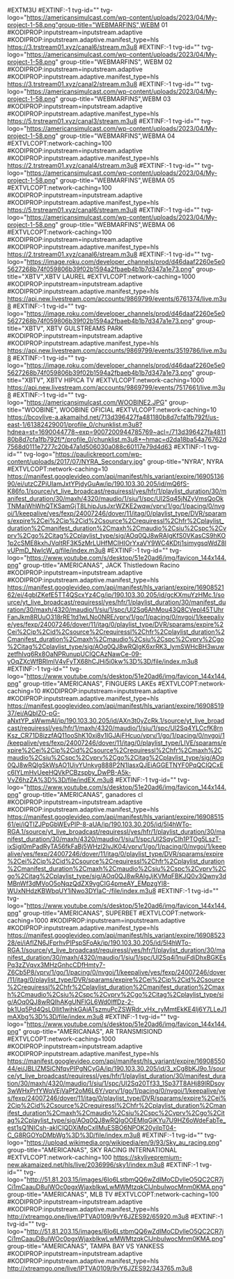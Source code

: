 #EXTM3U
#EXTINF:-1 tvg-id="" tvg-logo="https://americansimulcast.com/wp-content/uploads/2023/04/My-project-1-58.png"group-title="WEBMARFINS",WEBM 01
#KODIPROP:inputstream=inputstream.adaptive
#KODIPROP:inputstream.adaptive.manifest_type=hls
https://3.trstream01.xyz/canal6/stream.m3u8
#EXTINF:-1 tvg-id="" tvg-logo="https://americansimulcast.com/wp-content/uploads/2023/04/My-project-1-58.png" group-title="WEBMARFINS", WEBM 02
#KODIPROP:inputstream=inputstream.adaptive
#KODIPROP:inputstream.adaptive.manifest_type=hls
https://3.trstream01.xyz/canal2/stream.m3u8
#EXTINF:-1 tvg-id="" tvg-logo="https://americansimulcast.com/wp-content/uploads/2023/04/My-project-1-58.png" group-title="WEBMARFINS",WEBM 03
#KODIPROP:inputstream=inputstream.adaptive
#KODIPROP:inputstream.adaptive.manifest_type=hls
https://5.trstream01.xyz/canal3/stream.m3u8
#EXTINF:-1 tvg-id="" tvg-logo="https://americansimulcast.com/wp-content/uploads/2023/04/My-project-1-58.png" group-title="WEBMARFINS",WEBMA 04
#EXTVLCOPT:network-caching=100
#KODIPROP:inputstream=inputstream.adaptive
#KODIPROP:inputstream.adaptive.manifest_type=hls
https://2.trstream01.xyz/canal4/stream.m3u8
#EXTINF:-1 tvg-id="" tvg-logo="https://americansimulcast.com/wp-content/uploads/2023/04/My-project-1-58.png" group-title="WEBMARFINS",WEBMA 05
#EXTVLCOPT:network-caching=100
#KODIPROP:inputstream=inputstream.adaptive
#KODIPROP:inputstream.adaptive.manifest_type=hls
https://5.trstream01.xyz/canal6/stream.m3u8
#EXTINF:-1 tvg-id="" tvg-logo="https://americansimulcast.com/wp-content/uploads/2023/04/My-project-1-58.png" group-title="WEBMARFINS",WEBMA 06
#EXTVLCOPT:network-caching=100
#KODIPROP:inputstream=inputstream.adaptive
#KODIPROP:inputstream.adaptive.manifest_type=hls
https://2.trstream01.xyz/canal6/stream.m3u8
#EXTINF:-1 tvg-id="" tvg-logo="https://image.roku.com/developer_channels/prod/d46daaf2260e5e05627268b74f059806b39f02b1594a2fbaeb4b1b7d347a1e73.png" group-title="XBTV",XBTV LAUREL 
#EXTVLCOPT:network-caching=1000
#KODIPROP:inputstream=inputstream.adaptive
#KODIPROP:inputstream.adaptive.manifest_type=hls
https://api.new.livestream.com/accounts/9869799/events/6761374/live.m3u8
#EXTINF:-1 tvg-id="" tvg-logo="https://image.roku.com/developer_channels/prod/d46daaf2260e5e05627268b74f059806b39f02b1594a2fbaeb4b1b7d347a1e73.png" group-title="XBTV", XBTV GULSTREAMS PARK
#KODIPROP:inputstream=inputstream.adaptive
#KODIPROP:inputstream.adaptive.manifest_type=hls
https://api.new.livestream.com/accounts/9869799/events/3519786/live.m3u8
#EXTINF:-1 tvg-id="" tvg-logo="https://image.roku.com/developer_channels/prod/d46daaf2260e5e05627268b74f059806b39f02b1594a2fbaeb4b1b7d347a1e73.png" group-title="XBTV", XBTV HIPICA TV
#EXTVLCOPT:network-caching=1000
https://api.new.livestream.com/accounts/9869799/events/7517661/live.m3u8
#EXTINF:-1 tvg-id="" tvg-logo="https://americansimulcast.com/WOOBINE2.JPG" group-title="WOOBINE", WOOBINE OFICIAL 
#EXTVLCOPT:network-caching=10
https://bcovlive-a.akamaihd.net/713d396427fa481180b8d7cfa1fb792f/us-east-1/61382429001/profile_0/chunklist.m3u8?hdnea=st=1690044778~exp=9007200944785769~acl=/713d396427fa481180b8d7cfa1fb792f/*/profile_0/chunklist.m3u8*~hmac=d2da18ba54a76762d7568d0111e7277c20b47a1d506030a088c60117e79d4d63
#EXTINF:-1 tvg-id="" tvg-logo="https://paulickreport.com/wp-content/uploads/2017/07/NYRA_Secondary.jpg" group-title="NYRA", NYRA 
#EXTVLCOPT:network-caching=10
https://manifest.googlevideo.com/api/manifest/hls_variant/expire/1690513690/ei/utzCZPiUIamJxtYPjdyGuAw/ip/190.103.30.205/id/mQ6fS-K86fo.1/source/yt_live_broadcast/requiressl/yes/hfr/1/playlist_duration/30/manifest_duration/30/maxh/4320/maudio/1/siu/1/spc/Ul2Sq45jNZyVmsQoOkTNMaiWhWhQTKSamGjT8LhipJusJxrWZKE2wqw/vprv/1/go/1/pacing/0/nvgoi/1/keepalive/yes/fexp/24007246/dover/11/itag/0/playlist_type/DVR/sparams/expire%2Cei%2Cip%2Cid%2Csource%2Crequiressl%2Chfr%2Cplaylist_duration%2Cmanifest_duration%2Cmaxh%2Cmaudio%2Csiu%2Cspc%2Cvprv%2Cgo%2Citag%2Cplaylist_type/sig/AOq0QJ8wRAIgKfS0VKasCS9hKO1p2cSME8kxhJVqltRF3K5zMrLUHfMCIHIOrYxaVY9WC4KDtj1simygsqWdZ8lvUPmD_NwIcW_g/file/index.m3u8
#EXTINF:-1 tvg-id="" tvg-logo="https://www.youtube.com/s/desktop/51e20ad6/img/favicon_144x144.png" group-title="AMERICANAS", JACK Thistledown Racino 
#KODIPROP:inputstream=inputstream.adaptive
#KODIPROP:inputstream.adaptive.manifest_type=hls
https://manifest.googlevideo.com/api/manifest/hls_variant/expire/1690852162/ei/4gbIZKefE5TT4QScxYz4Cg/ip/190.103.30.205/id/gcKXmuYzHMc.1/source/yt_live_broadcast/requiressl/yes/hfr/1/playlist_duration/30/manifest_duration/30/maxh/4320/maudio/1/siu/1/spc/Ul2Sq6AhMou43Q8CVepI45TUhrFanJkm8RUuO318rRE1td1wLNo0NRE/vprv/1/go/1/pacing/0/nvgoi/1/keepalive/yes/fexp/24007246/dover/11/itag/0/playlist_type/DVR/sparams/expire%2Cei%2Cip%2Cid%2Csource%2Crequiressl%2Chfr%2Cplaylist_duration%2Cmanifest_duration%2Cmaxh%2Cmaudio%2Csiu%2Cspc%2Cvprv%2Cgo%2Citag%2Cplaylist_type/sig/AOq0QJ8wRQIgK6xrRK3_lymSWHcBH3wuwzetfhIvq6Rx8OaNPRunupUCIQCAzNawCe-09-yOqZXcWfBRImlV4vFyTX68hCJHi5i0kw%3D%3D/file/index.m3u8
#EXTINF:-1 tvg-id="" tvg-logo="https://www.youtube.com/s/desktop/51e20ad6/img/favicon_144x144.png" group-title="AMERICANAS", FINGUERS LAKEs
#EXTVLCOPT:network-caching=10
#KODIPROP:inputstream=inputstream.adaptive
#KODIPROP:inputstream.adaptive.manifest_type=hls
https://manifest.googlevideo.com/api/manifest/hls_variant/expire/1690851937/ei/AQbIZO-pG-aNxtYP_sWwmAI/ip/190.103.30.205/id/AXn3t0yZcRk.1/source/yt_live_broadcast/requiressl/yes/hfr/1/maxh/4320/maudio/1/siu/1/spc/Ul2Sq4YLCcfK8rnKsz_CR71D8izzfAQ11ooShK10xj8v1lGJAjFHcuo/vprv/1/go/1/pacing/0/nvgoi/1/keepalive/yes/fexp/24007246/dover/11/itag/0/playlist_type/LIVE/sparams/expire%2Cei%2Cip%2Cid%2Csource%2Crequiressl%2Chfr%2Cmaxh%2Cmaudio%2Csiu%2Cspc%2Cvprv%2Cgo%2Citag%2Cplaylist_type/sig/AOq0QJ8wRQIgSkWsAO1UivYUnkvg888P2N1IasxQJEiAGGETNYF0PqQCIQCxEc6IYLmHvUeeHQVkPCBzspby_DwPB-A5k-VvZ6hzZA%3D%3D/file/indEX.m3u8
#EXTINF:-1 tvg-id="" tvg-logo="https://www.youtube.com/s/desktop/51e20ad6/img/favicon_144x144.png" group-title="AMERICANAS",  ganadores cl
#KODIPROP:inputstream=inputstream.adaptive
#KODIPROP:inputstream.adaptive.manifest_type=hls
https://manifest.googlevideo.com/api/manifest/hls_variant/expire/1690851561/ei/iQTIZJPpGbWEvPIP-8-aUA/ip/190.103.30.205/id/5l4hWTo-RGA.1/source/yt_live_broadcast/requiressl/yes/hfr/1/playlist_duration/30/manifest_duration/30/maxh/4320/maudio/1/siu/1/spc/Ul2SqyCIh1PTOg5LszT-ixSigI0mPadRyTA56fkFaBj5WHzl2lvJK04/vprv/1/go/1/pacing/0/nvgoi/1/keepalive/yes/fexp/24007246/dover/11/itag/0/playlist_type/DVR/sparams/expire%2Cei%2Cip%2Cid%2Csource%2Crequiressl%2Chfr%2Cplaylist_duration%2Cmanifest_duration%2Cmaxh%2Cmaudio%2Csiu%2Cspc%2Cvprv%2Cgo%2Citag%2Cplaylist_type/sig/AOq0QJ8wRAIgJjKVMqFBKJQ0v3Qwny3dMBnWf3dMVoO5oNqzQdZX9vgCIG4pmeAY_EMpzgYl8-WUxNHdzKBWbqUY1iNwo3DYIaC-/file/index.m3u8
#EXTINF:-1 tvg-id="" tvg-logo="https://www.youtube.com/s/desktop/51e20ad6/img/favicon_144x144.png" group-title="AMERICANAS",  SUPERBET
#EXTVLCOPT:network-caching=1000
#KODIPROP:inputstream=inputstream.adaptive
#KODIPROP:inputstream.adaptive.manifest_type=hls
https://manifest.googlevideo.com/api/manifest/hls_variant/expire/1690852328/ei/iAfIZN6JFprhvPIPspSFoAk/ip/190.103.30.205/id/5l4hWTo-RGA.1/source/yt_live_broadcast/requiressl/yes/hfr/1/playlist_duration/30/manifest_duration/30/maxh/4320/maudio/1/siu/1/spc/Ul2Sq4i1nuiFdiDhxBGKEsPq3zZVqvx3MHzGnhcCDfHmty7-Z6Cb5P8/vprv/1/go/1/pacing/0/nvgoi/1/keepalive/yes/fexp/24007246/dover/11/itag/0/playlist_type/DVR/sparams/expire%2Cei%2Cip%2Cid%2Csource%2Crequiressl%2Chfr%2Cplaylist_duration%2Cmanifest_duration%2Cmaxh%2Cmaudio%2Csiu%2Cspc%2Cvprv%2Cgo%2Citag%2Cplaylist_type/sig/AOq0QJ8wRQIhAKgUNFlGL6Wd0IffDz-2-bk1Uq5Pd4QsL0llit1wihkGAiATszmuPcZSWRdr_yHx_ryMmtEkKE4Ij6Y7LLeJ1mAXbg%3D%3D/file/index.m3u8
#EXTINF:-1 tvg-id="" tvg-logo="https://www.youtube.com/s/desktop/51e20ad6/img/favicon_144x144.png" group-title="AMERICANAS",  AR TRANSMISIOND
#EXTVLCOPT:network-caching=1000
#KODIPROP:inputstream=inputstream.adaptive
#KODIPROP:inputstream.adaptive.manifest_type=hls
https://manifest.googlevideo.com/api/manifest/hls_variant/expire/1690855044/ei/JBLIZMSiCNfqvPIPgNCyGA/ip/190.103.30.205/id/3_xCg8bKJ9o.1/source/yt_live_broadcast/requiressl/yes/hfr/1/playlist_duration/30/manifest_duration/30/maxh/4320/maudio/1/siu/1/spc/Ul2Sq20Tf33_1Sp37T8AHj89lRDsoy3wWHxPrfYWqVEjVaPf2oM6L6Y/vprv/1/go/1/pacing/0/nvgoi/1/keepalive/yes/fexp/24007246/dover/11/itag/0/playlist_type/DVR/sparams/expire%2Cei%2Cip%2Cid%2Csource%2Crequiressl%2Chfr%2Cplaylist_duration%2Cmanifest_duration%2Cmaxh%2Cmaudio%2Csiu%2Cspc%2Cvprv%2Cgo%2Citag%2Cplaylist_type/sig/AOq0QJ8wRQIgOOEMIqGiKYu7U9HZ6oWdeFabTe_est1sQ1NICsh-akICIQDXiMpCxlIMuESBO6NPOK20yiIpT04-C_G8RGOYoDMbWg%3D%3D/file/index.m3u8
#EXTINF:-1 tvg-id="" tvg-logo="https://upload.wikimedia.org/wikipedia/en/9/93/Sky_au_racing.png" group-title="AMERICANAS", SKY RACING INTERNATIONAL
#EXTVLCOPT:network-caching=100
https://skylivepremium-new.akamaized.net/hls/live/2036996/sky1/index.m3u8
#EXTINF:-1 tvg-id="" tvg-logo="http://51.81.203.15/images/6Io6LstbmQQ6wZdIMoCDvlleO5QC2CR7jCi1mCaauD8ulWOc0pgxWjaxbIkwLwMWMtzqkCIJnbuIwocMnm0KMA.png" group-title="AMERICANAS", MLB TV
#EXTVLCOPT:network-caching=100
#KODIPROP:inputstream=inputstream.adaptive
#KODIPROP:inputstream.adaptive.manifest_type=hls
http://xtreamgo.one/live/IPTVA0109/9vY6JZES92/65920.m3u8
#EXTINF:-1 tvg-id="" tvg-logo="http://51.81.203.15/images/6Io6LstbmQQ6wZdIMoCDvlleO5QC2CR7jCi1mCaauD8ulWOc0pgxWjaxbIkwLwMWMtzqkCIJnbuIwocMnm0KMA.png" group-title="AMERICANAS", TAMPA BAY VS YANKESS
#KODIPROP:inputstream=inputstream.adaptive
#KODIPROP:inputstream.adaptive.manifest_type=hls
http://xtreamgo.one/live/IPTVA0109/9vY6JZES92/343765.m3u8
